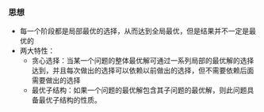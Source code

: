### 思想

- 每一个阶段都是局部最优的选择，从而达到全局最优，但是结果并不一定是最优的
- 两大特性：
  - 贪心选择：当某一个问题的整体最优解可通过一系列局部的最优解的选择达到，并且每次做出的选择可以依赖以前做出的选择，但不需要依赖后面需要做出的选择
  - 最优子结构：如果一个问题的最优解包含其子问题的最优解，则此问题具备最优子结构的性质。
